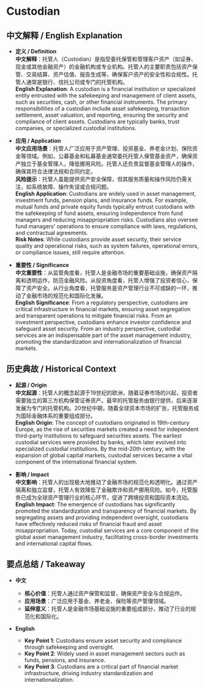 # Custodian

## 中文解释 / English Explanation

* **定义 / Definition**  
  **中文解释**：托管人（Custodian）是指受委托保管和管理客户资产（如证券、现金或其他金融资产）的金融机构或专业机构。托管人的主要职责包括资产保管、交易结算、资产估值、报告生成等，确保客户资产的安全性和合规性。托管人通常是银行、信托公司或专门的托管机构。  
  **English Explanation**: A custodian is a financial institution or specialized entity entrusted with the safekeeping and management of client assets, such as securities, cash, or other financial instruments. The primary responsibilities of a custodian include asset safekeeping, transaction settlement, asset valuation, and reporting, ensuring the security and compliance of client assets. Custodians are typically banks, trust companies, or specialized custodial institutions.

* **应用 / Application**  
  **中文应用场景**：托管人广泛应用于资产管理、投资基金、养老金计划、保险资金等领域。例如，公募基金和私募基金通常委托托管人保管基金资产，确保资产独立于基金管理人，降低挪用风险。托管人还负责监督基金管理人的操作，确保其符合法律法规和合同约定。  
  **风险提示**：托管人虽能提供资产安全保障，但其服务质量和操作风险仍需关注，如系统故障、操作失误或合规问题。  
  **English Application**: Custodians are widely used in asset management, investment funds, pension plans, and insurance funds. For example, mutual funds and private equity funds typically entrust custodians with the safekeeping of fund assets, ensuring independence from fund managers and reducing misappropriation risks. Custodians also oversee fund managers' operations to ensure compliance with laws, regulations, and contractual agreements.  
  **Risk Notes**: While custodians provide asset security, their service quality and operational risks, such as system failures, operational errors, or compliance issues, still require attention.

* **重要性 / Significance**  
  **中文重要性**：从监管角度看，托管人是金融市场的重要基础设施，确保资产隔离和透明运作，防范金融风险。从投资角度看，托管人增强了投资者信心，保障了资产安全。从行业角度看，托管服务是资产管理行业不可或缺的一环，推动了金融市场的规范化和国际化发展。  
  **English Significance**: From a regulatory perspective, custodians are critical infrastructure in financial markets, ensuring asset segregation and transparent operations to mitigate financial risks. From an investment perspective, custodians enhance investor confidence and safeguard asset security. From an industry perspective, custodial services are an indispensable part of the asset management industry, promoting the standardization and internationalization of financial markets.

## 历史典故 / Historical Context

* **起源 / Origin**  
  **中文起源**：托管人的概念起源于19世纪的欧洲，随着证券市场的兴起，投资者需要独立的第三方机构保管证券资产。最早的托管服务由银行提供，后来逐渐发展为专门的托管机构。20世纪中期，随着全球资本市场的扩张，托管服务成为国际金融体系的重要组成部分。  
  **English Origin**: The concept of custodians originated in 19th-century Europe, as the rise of securities markets created a need for independent third-party institutions to safeguard securities assets. The earliest custodial services were provided by banks, which later evolved into specialized custodial institutions. By the mid-20th century, with the expansion of global capital markets, custodial services became a vital component of the international financial system.

* **影响 / Impact**  
  **中文影响**：托管人的出现极大地推动了金融市场的规范化和透明化。通过资产隔离和独立监督，托管人有效降低了金融欺诈和资产挪用风险。如今，托管服务已成为全球资产管理行业的核心环节，促进了跨境投资和国际资本流动。  
  **English Impact**: The emergence of custodians has significantly promoted the standardization and transparency of financial markets. By segregating assets and providing independent oversight, custodians have effectively reduced risks of financial fraud and asset misappropriation. Today, custodial services are a core component of the global asset management industry, facilitating cross-border investments and international capital flows.

## 要点总结 / Takeaway

* **中文**  
  - **核心价值**：托管人通过资产保管和监督，确保资产安全与合规运作。  
  - **应用场景**：广泛应用于基金、养老金、保险等资产管理领域。  
  - **延伸意义**：托管人是金融市场基础设施的重要组成部分，推动了行业的规范化和国际化。  

* **English**  
  - **Key Point 1**: Custodians ensure asset security and compliance through safekeeping and oversight.  
  - **Key Point 2**: Widely used in asset management sectors such as funds, pensions, and insurance.  
  - **Key Point 3**: Custodians are a critical part of financial market infrastructure, driving industry standardization and internationalization.